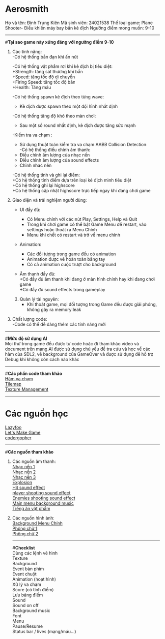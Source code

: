 # Aerosmith
Họ và tên: Đinh Trung Kiên
Mã sinh viên: 24021538
Thể loại game: Plane Shooter- Điều khiển máy bay bắn kẻ địch
Ngưỡng điểm mong muốn: 9-10
___
#**Tại sao game này xứng đáng với ngưỡng điểm 9-10**<br>

1. Các tính năng:<br>
   -Có hệ thống bắn đạn khi ấn nút<br>
   
   -Có hệ thống vật phẩm rơi khi kẻ địch bị tiêu diệt:<br>
      +Strength: tăng sát thương khi bắn<br>
      +Speed: tăng tốc độ di chuyển<br>
      +Firing Speed: tăng tốc độ bắn<br>
      +Health: Tăng máu<br>
     
   -Có hệ thống spawn kẻ địch theo từng wave:<br>
     + Kẻ địch được spawn theo một đội hình nhất định<br>
     
   -Có hệ thống tăng độ khó theo màn chơi:<br>
     + Sau một số round nhất định, kẻ địch được tăng sức mạnh<br>
     
   -Kiểm tra va chạm :<br>
     + Sử dụng thuật toán kiểm tra va chạm AABB Collision Detection<br>
   -Có hệ thống điều chỉnh âm thanh:<br>
     + Điều chỉnh âm lượng của nhạc nền<br>
     + Điều chỉnh âm lượng của sound effects<br>
     + Chỉnh nhạc nền<br>

   -Có hệ thống tính và ghi lại điểm: <br>
      +Có hệ thống tính điểm dựa trên loại kẻ địch mình tiêu diệt <br>
      +Có hệ thống ghi lại highscore <br>
      +Có hệ thống cập nhật highscore trực tiếp ngay khi đang chơi game <br>
     
2. Giao diện và trải nghiệm người dùng:<br>
      - UI đầy đủ:<br>
        + Có Menu chính với các nút Play, Settings, Help và Quit<br>
        + Trong khi chơi game có thể bật Game Menu để restart, vào settings hoặc thoát ra Menu Chính<br>
        + Menu khi chết có restart và trở về menu chính<br>
        
      - Animation:<br>
        + Các đối tượng trong game đều có animation<br>
        + Animation được vẽ hoàn toàn bằng tay<br>
        + Có cả animation cuộc trượt cho background <br>
        
      - Âm thanh đầy đủ:<br>
        +Có đầy đủ âm thanh khi đang ở màn hình chính hay khi đang chơi game<br>
        +Có đầy đủ sound effects trong gameplay<br>
        
   3. Quản lý tài nguyên:<br>
       - Khi thoát game, mọi đối tượng trong Game đều được giải phóng, không gây ra memory leak<br>
       
4. Chất lượng code:<br>
       -Code có thể dễ dàng thêm các tính năng mới<br>
___
#**Mức độ sử dụng AI**<br>
Mọi thứ trong game đều được tự code hoặc đi tham khảo video và document trên mạng.AI được sử dụng chủ yếu để tra cứu và học về các hàm của SDL2, vẽ background của GameOver và được sử dụng để hỗ trợ Debug khi không còn cách nào khác
___
#**Các phần code tham khảo**<br>
[Hàm va chạm](https://lazyfoo.net/tutorials/SDL/)<br>
[Tilemap](https://youtu.be/1eaxE_waDNc?si=LS7IJwscN-BuCu9w)<br>
[Texture Management](https://www.youtube.com/watch?v=RqvpkZ7I1aU&list=PLhfAbcv9cehhkG7ZQK0nfIGJC_C-wSLrx&index=6)<br>
___
# **Các nguồn học**<br>
[Lazyfoo](https://lazyfoo.net/tutorials/SDL/)<br>
[Let's Make Game](https://www.youtube.com/@CarlBirch)<br>
[codergopher](https://www.youtube.com/@codergopher8270)<br>
___
#**Các nguồn tham khảo**<br>
1. Các nguồn âm thanh:<br>
   [Nhạc nền 1](https://youtu.be/U0TXIXTzJEY?si=1Tupd7gzOQQhqCeL)<br>
   [Nhạc nền 2](https://youtu.be/QoHrfKZ5jno?si=0g4zs-rW3eS9G4hk)<br>
   [Nhạc nền 3](https://youtu.be/daFi4MScfl8?si=VuAmxG6SJmfQbaNc)<br>
   [Explosion](https://youtu.be/daFi4MScfl8?si=VuAmxG6SJmfQbaNc)<br>
   [Hit sound effect](https://youtu.be/iyuTagR1u44?si=FJULzoLCFXJpJ2iR)<br>
   [player shooting sound effect](https://youtu.be/FuvmTL1nPDs?si=8bs-oQyU3FLIU0sm)<br>
   [Enemies shooting sound effect](https://youtu.be/jz-awweTKw8?si=BOx02hFAmv3ELEsM)<br>
   [Main menu background music](https://www.youtube.com/watch?v=F6z1CH4oX2o&list=PL0QAEXDsccILdga79CcswY56cxSfLUXY9&index=13)<br>
   [Tiếng ăn vật phẩm](https://youtu.be/uTg0i6j7k34?si=nkSlcO_52h_jfpGp)<br>

2. Các nguồn hình ảnh:<br>
   [Background Menu Chính](https://za.pinterest.com/pin/54395107993157287/)<br>
   [Phông chữ 1](https://waxdroplet.itch.io/pixelart-alphabet)<br>
   [Phông chữ 2](https://arijkx.itch.io/free-pixel-art-blue-light-letters)<br>

   ___
   #**Checklist**<br>
 Dùng các lệnh vẽ hình<br>
 Texture<br>
 Background<br>
 Event bàn phím<br>
 Event chuột<br>
 Animation (hoạt hình)<br>
 Xử lý va chạm<br>
 Score (có tính điểm)<br>
 Lưu bảng điểm<br>
 Sound<br>
 Sound on off<br>
 Background music<br>
 Font<br>
 Menu<br>
 Pause/Resume<br>
 Status bar / lives (mạng/máu...)<br>
   

       
